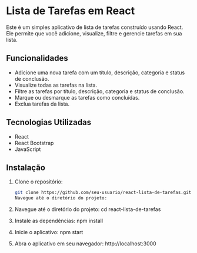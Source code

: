 # Lista de Tarefas em React

Este é um simples aplicativo de lista de tarefas construído usando React. Ele permite que você adicione, visualize, filtre e gerencie tarefas em sua lista.

## Funcionalidades

- Adicione uma nova tarefa com um título, descrição, categoria e status de conclusão.
- Visualize todas as tarefas na lista.
- Filtre as tarefas por título, descrição, categoria e status de conclusão.
- Marque ou desmarque as tarefas como concluídas.
- Exclua tarefas da lista.

## Tecnologias Utilizadas

- React
- React Bootstrap
- JavaScript

## Instalação

1. Clone o repositório:

   ```bash
   git clone https://github.com/seu-usuario/react-lista-de-tarefas.git
   Navegue até o diretório do projeto:

2. Navegue até o diretório do projeto:
   cd react-lista-de-tarefas

3. Instale as dependências:
   npm install

4. Inicie o aplicativo:
   npm start

5. Abra o aplicativo em seu navegador:
   http://localhost:3000
